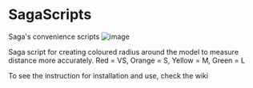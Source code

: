 # SagaScripts
Saga's convenience scripts
![image](https://user-images.githubusercontent.com/18556273/79021273-faa7a380-7b72-11ea-90d1-8d61357bfdee.png)


Saga script for creating coloured radius around the model to measure distance more accurately. 
Red = VS, Orange = S, Yellow = M, Green = L

To see the instruction for installation and use, check the wiki
